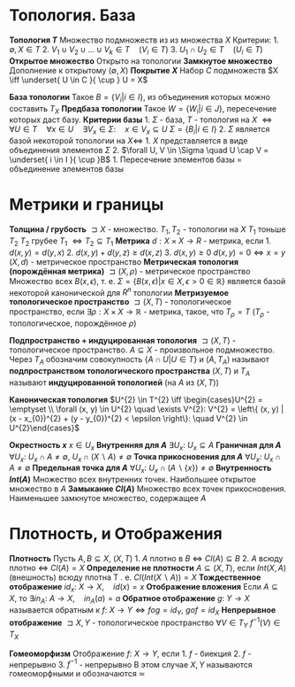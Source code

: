 # Топология. База
**Топология $T$**
	Множество подмножеств из из множества $X$
	Критерии:
		1. $\emptyset, X \in T$
		2. $V_{1} \cup V_{2} \cup \ldots \cup V_{k} \in T  \quad (V_{i} \in T)$
		3. $U_{1} \cap U_{2} \in T \quad \left( U_{i} \in T \right)$
**Открытое множество**
	Открыто на топологии
**Замкнутое множество**
	Дополнение к открытому ($\emptyset, X$)
**Покрытие $X$**
	Набор $C$ подмножеств $X \iff \underset{ U \in C }{ \cup } U = X$

**База топологии**
	Такое $B = \{ V_{i} | i \in I \}$, из объединения которых можно составить $T_{X}$
**Предбаза топологии**
	Такое $W = \left\{ W_{i} | i \in J \right\}$, пересечение которых даст базу.
**Критерии базы**
	1. $\Sigma$ - база, $T$ - топология на $X$
		$\iff \forall U \in T  \quad  \forall x \in U  \quad  \exists V_{x} \in \Sigma:  \quad  x \in V_{x} \subseteq U$
		$\Sigma = \left\{ B_i | i \in I \right\}$
	2. $\Sigma$ является базой некоторой топологии на $X\iff$
		1. $X$ представляется в виде объединения элементов $\Sigma$
		2. $\forall U, V \in \Sigma  \quad  U \cap V = \underset{ i \in I }{ \cup }B$
			1. Пересечение элементов базы = объединение элементов базы
# Метрики и границы
**Толщина / грубость**
	$\sqsupset X$ - множество.
	$T_{1}, T_{2}$ - топологии на $X$
	$T_{1}$ тоньше $T_{2}$
	$T_{2}$ грубее $T_{1}$
	$\iff T_{2} \subseteq T_{1}$
**Метрика**
	$d:X \times X\to R$ - метрика, если
	1. $d(x, y) = d(y, x)$
	2. $d(x, y) + d(y, z) \ge d(x, z)$
	3. $d(x, y) \ge 0$
		$d(x, y) = 0 \iff x = y$
$(X, d)$ - метрическое пространство
**Метрическая топология (порождённая метрика)**
	$\sqsupset (X, \rho)$ - метрическое пространство
	Множество всех $B(x, \epsilon)$, т. е. $\Sigma = \left\{ B(x, \epsilon) | x \in X, \epsilon > 0 \in \mathbb{R} \right\}$
	является базой некоторой канонической для $R^{n}$  топологии
**Метризуемое топологическое пространство**
	$\sqsupset (X, T)$ - топологическое пространство, если $\exists \rho: X \times X \to \mathbb{R}$ - метрика,
	такое, что $T_{\rho} = T$ ($T_{\rho}$ - топологическое, порождённое $\rho$)

**Подпространство + индуцированная топология**
	$\sqsupset (X, T)$ - топологическое пространство.
	$A \subseteq X$ - произвольное подмножество.
	Через $T_{A}$ обозначим совокупность $\left\{ A \cap U | U \in T \right\}$
	и $(A, T_{A})$ называют **подпространством топологического пространства** $(X, T)$
	и $T_{A}$ называют **индуцированной топологией** (на $A$ из $(X, T)$)

**Каноническая топология**
	$U^{2} \in T^{2} \iff \begin{cases}U^{2} = \emptyset \\ \forall (x, y) \in U^{2} \quad \exists V^{2}: V^{2} = \left\{ (x, y) | (x - x_{0})^{2} + (y - y_{0})^{2} < \epsilon \right\}:  \quad V^{2} \in U^{2}\end{cases}$

**Окрестность $x$**
	$x \in U_{x}$
**Внутренняя для $A$**
	$\exists U_{x}:\ U_{x} \subseteq A$
**Граничная для $A$**
	$\forall U_{x}:\ U_{x} \cap A \neq \emptyset,\ U_{x} \cap \left( X \backslash A \right) \neq \emptyset$
**Точка прикосновения для $A$**
	$\forall U_{x}:\ U_{x} \cap A \neq \emptyset$
**Предельная точка для $A$**
	$\forall U_{x}:\ U_{x} \cap \left( A \backslash \{ x \} \right) \neq \emptyset$
**Внутренность $Int(A)$**
	Множество всех внутренних точек. Наибольшее открытое множество в $A$
**Замыкание $Cl(A)$**
	Множество всех точек прикосновения. Наименьшее замкнутое множество, содержащее $A$
# Плотность, и Отображения
**Плотность**
	Пусть $A, B \subseteq X,\ \left( X, T \right)$
	1. $A$ плотно в $B$ $\iff$ $Cl(A)\subseteq B$
	2. $A$ всюду плотно $\iff$ $Cl(A) = X$
**Определение не плотности**
		$A \subseteq \left( X, T \right)$, если $Int \left( X, A \right)$ (внешность) всюду плотна
		Т . е. $Cl\left( Int(X \backslash A) \right) = X$
**Тождественное отображение**
	$id_{x}:\ X \to X,  \quad id(x) = x$
**Отображение вложения**
	Если $A \subseteq X$, то $\exists in_{A}:\ A \to X, \quad in_{A}(a) = a$
**Обратное отображение**
	$g:\ Y \to X$ называется обратным к $f:\ X \to Y \iff fog = id_{Y},\ gof = id_{X}$
**Непрерывное отображение**
	$\sqsupset X, Y$ - топологическое пространство
	$\forall V \in T_{Y}\ f^{-1}(V) \in T_{X}$

**Гомеоморфизм**
	Отображение $f:\ X\to Y$, если 
	1. $f$ - биекция
	2. $f$ - непрерывно
	3. $f^{-1}$ - непрерывно
	В этом случае $X, Y$ называются гомеоморфными и обозначаются $\simeq$
